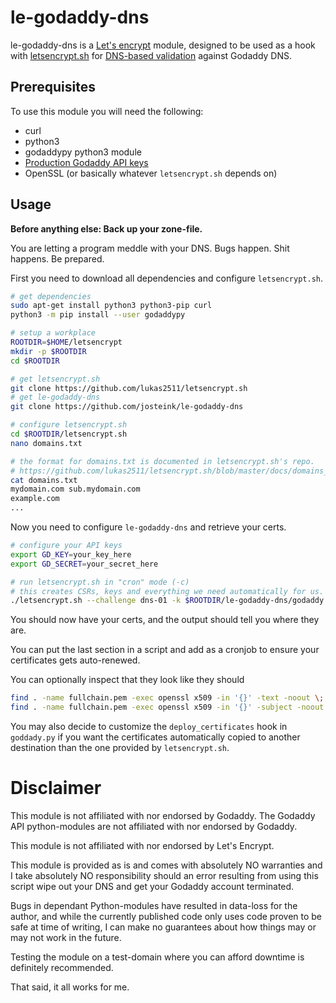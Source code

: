 
# le-godaddy-dns

le-godaddy-dns is a [Let's encrypt](https://letsencrypt.org/) module,
designed to be used as a hook with
[letsencrypt.sh](https://github.com/lukas2511/letsencrypt.sh) for
[DNS-based validation](https://github.com/lukas2511/letsencrypt.sh/blob/master/docs/dns-verification.md)
against Godaddy DNS.

## Prerequisites

To use this module you will need the following:

* curl
* python3
* godaddypy python3 module
* [Production Godaddy API keys](https://developer.godaddy.com/keys/)
* OpenSSL (or basically whatever `letsencrypt.sh` depends on)

## Usage

**Before anything else: Back up your zone-file.**

You are letting a program meddle with your DNS. Bugs happen. Shit
happens. Be prepared.

First you need to download all dependencies and configure `letsencrypt.sh`.

````bash
# get dependencies
sudo apt-get install python3 python3-pip curl
python3 -m pip install --user godaddypy

# setup a workplace
ROOTDIR=$HOME/letsencrypt
mkdir -p $ROOTDIR
cd $ROOTDIR

# get letsencrypt.sh
git clone https://github.com/lukas2511/letsencrypt.sh
# get le-godaddy-dns
git clone https://github.com/josteink/le-godaddy-dns

# configure letsencrypt.sh
cd $ROOTDIR/letsencrypt.sh
nano domains.txt

# the format for domains.txt is documented in letsencrypt.sh's repo.
# https://github.com/lukas2511/letsencrypt.sh/blob/master/docs/domains_txt.md
cat domains.txt
mydomain.com sub.mydomain.com
example.com
...
````

Now you need to configure `le-godaddy-dns` and retrieve your certs.

````bash
# configure your API keys
export GD_KEY=your_key_here
export GD_SECRET=your_secret_here

# run letsencrypt.sh in "cron" mode (-c)
# this creates CSRs, keys and everything we need automatically for us.
./letsencrypt.sh --challenge dns-01 -k $ROOTDIR/le-godaddy-dns/godaddy.py -c

````

You should now have your certs, and the output should tell you where
they are.

You can put the last section in a script and add as a cronjob to
ensure your certificates gets auto-renewed.

You can optionally inspect that they look like they should

````bash
find . -name fullchain.pem -exec openssl x509 -in '{}' -text -noout \;
find . -name fullchain.pem -exec openssl x509 -in '{}' -subject -noout \;
````

You may also decide to customize the `deploy_certificates` hook in
`goddady.py` if you want the certificates automatically copied
to another destination than the one provided by `letsencrypt.sh`.

# Disclaimer

This module is not affiliated with nor endorsed by Godaddy. The
Godaddy API python-modules are not affiliated with nor endorsed by
Godaddy.

This module is not affiliated with nor endorsed by Let's Encrypt.

This module is provided as is and comes with absolutely NO warranties
and I take absolutely NO responsibility should an error resulting from
using this script wipe out your DNS and get your Godaddy account
terminated.

Bugs in dependant Python-modules have resulted in data-loss for the
author, and while the currently published code only uses code proven
to be safe at time of writing, I can make no guarantees about how
things may or may not work in the future.

Testing the module on a test-domain where you can afford downtime is
definitely recommended.

That said, it all works for me.
